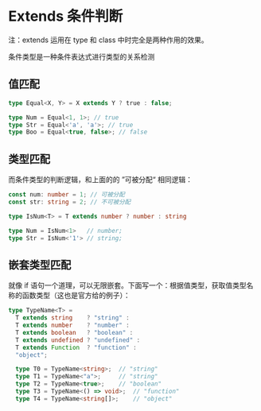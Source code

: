 # Extends 条件判断
注：extends 运用在 type 和 class 中时完全是两种作用的效果。

条件类型是一种条件表达式进行类型的关系检测
## 值匹配
```ts
type Equal<X, Y> = X extends Y ? true : false;

type Num = Equal<1, 1>; // true
type Str = Equal<'a', 'a'>; // true
type Boo = Equal<true, false>; // false
```
## 类型匹配<br/>
而条件类型的判断逻辑，和上面的的 ”可被分配“ 相同逻辑：
```ts
const num: number = 1; // 可被分配
const str: string = 2; // 不可被分配
```

```ts
type IsNum<T> = T extends number ? number : string

type Num = IsNum<1>   // number;
type Str = IsNum<'1'> // string;
```
## 嵌套类型匹配<br/>
就像 if 语句一个道理，可以无限嵌套。下面写一个：根据值类型，获取值类型名称的函数类型（这也是官方给的例子）：
```ts
type TypeName<T> =
  T extends string    ? "string" :
  T extends number    ? "number" :
  T extends boolean   ? "boolean" :
  T extends undefined ? "undefined" :
  T extends Function  ? "function" :
  "object";

  type T0 = TypeName<string>;  // "string"
  type T1 = TypeName<"a">;     // "string"
  type T2 = TypeName<true>;    // "boolean"
  type T3 = TypeName<() => void>;  // "function"
  type T4 = TypeName<string[]>;    // "object"

```

